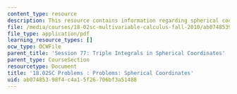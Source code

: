 ```yaml
---
content_type: resource
description: This resource contains information regarding spherical coordinates.
file: /media/courses/18-02sc-multivariable-calculus-fall-2010/ab07485398f4c4a15f26706bf3a51488_MIT18_02SC_pb_47_quest.pdf
file_type: application/pdf
learning_resource_types: []
ocw_type: OCWFile
parent_title: 'Session 77: Triple Integrals in Spherical Coordinates'
parent_type: CourseSection
resourcetype: Document
title: '18.02SC Problems : Problems: Spherical Coordinates'
uid: ab074853-98f4-c4a1-5f26-706bf3a51488
---
```

